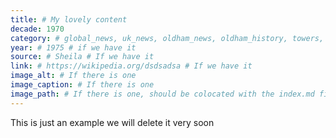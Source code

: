 ```yaml
---
title: # My lovely content
decade: 1970
category: # global_news, uk_news, oldham_news, oldham_history, towers, surrounding_estate # Always exactly one category
year: # 1975 # if we have it
source: # Sheila # If we have it
link: # https://wikipedia.org/dsdsadsa # If we have it
image_alt: # If there is one
image_caption: # If there is one
image_path: # If there is one, should be colocated with the index.md file in the folder
---
```


This is just an example we will delete it very soon
